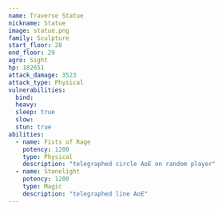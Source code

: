 ```yaml
---
name: Traverse Statue
nickname: Statue
image: statue.png
family: Sculpture
start_floor: 28
end_floor: 29
agro: Sight
hp: 182651
attack_damage: 3523
attack_type: Physical
vulnerabilities:
  bind: 
  heavy: 
  sleep: true
  slow: 
  stun: true
abilities:
  - name: Fists of Rage
    potency: 1200
    type: Physical
    description: "telegraphed circle AoE on random player"
  - name: Stonelight
    potency: 1200
    type: Magic
    description: "telegraphed line AoE"
---
```

